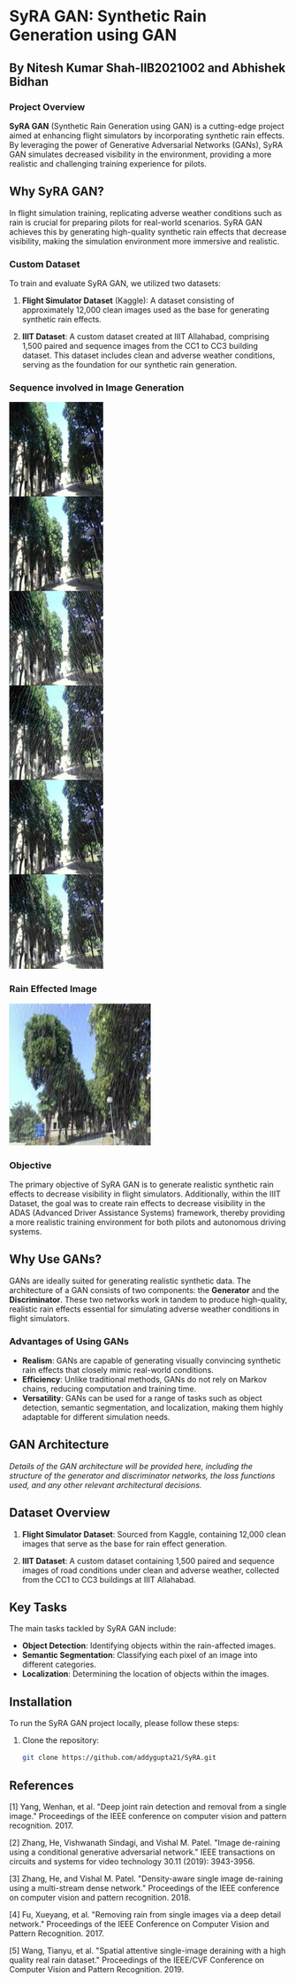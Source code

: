 # SyRA GAN: Synthetic Rain Generation using GAN
## By Nitesh Kumar Shah-IIB2021002 and Abhishek Bidhan
### Project Overview

**SyRA GAN** (Synthetic Rain Generation using GAN) is a cutting-edge project aimed at enhancing flight simulators by incorporating synthetic rain effects. By leveraging the power of Generative Adversarial Networks (GANs), SyRA GAN simulates decreased visibility in the environment, providing a more realistic and challenging training experience for pilots.

## Why SyRA GAN?

In flight simulation training, replicating adverse weather conditions such as rain is crucial for preparing pilots for real-world scenarios. SyRA GAN achieves this by generating high-quality synthetic rain effects that decrease visibility, making the simulation environment more immersive and realistic.

### Custom Dataset

To train and evaluate SyRA GAN, we utilized two datasets:

1. **Flight Simulator Dataset** (Kaggle): A dataset consisting of approximately 12,000 clean images used as the base for generating synthetic rain effects.

2. **IIIT Dataset**: A custom dataset created at IIIT Allahabad, comprising 1,500 paired and sequence images from the CC1 to CC3 building dataset. This dataset includes clean and adverse weather conditions, serving as the foundation for our synthetic rain generation.
### Sequence involved in  Image Generation
![Clean Image](./Syn_3004.jpg)

### Rain Effected Image
![Rain Effect Image](./rain_1.jpg)
### Objective

The primary objective of SyRA GAN is to generate realistic synthetic rain effects to decrease visibility in flight simulators. Additionally, within the IIIT Dataset, the goal was to create rain effects to decrease visibility in the ADAS (Advanced Driver Assistance Systems) framework, thereby providing a more realistic training environment for both pilots and autonomous driving systems.

## Why Use GANs?

GANs are ideally suited for generating realistic synthetic data. The architecture of a GAN consists of two components: the **Generator** and the **Discriminator**. These two networks work in tandem to produce high-quality, realistic rain effects essential for simulating adverse weather conditions in flight simulators.

### Advantages of Using GANs

- **Realism**: GANs are capable of generating visually convincing synthetic rain effects that closely mimic real-world conditions.
- **Efficiency**: Unlike traditional methods, GANs do not rely on Markov chains, reducing computation and training time.
- **Versatility**: GANs can be used for a range of tasks such as object detection, semantic segmentation, and localization, making them highly adaptable for different simulation needs.

## GAN Architecture

*Details of the GAN architecture will be provided here, including the structure of the generator and discriminator networks, the loss functions used, and any other relevant architectural decisions.*

## Dataset Overview

1. **Flight Simulator Dataset**: Sourced from Kaggle, containing 12,000 clean images that serve as the base for rain effect generation.
   
2. **IIIT Dataset**: A custom dataset containing 1,500 paired and sequence images of road conditions under clean and adverse weather, collected from the CC1 to CC3 buildings at IIIT Allahabad.

## Key Tasks

The main tasks tackled by SyRA GAN include:

- **Object Detection**: Identifying objects within the rain-affected images.
- **Semantic Segmentation**: Classifying each pixel of an image into different categories.
- **Localization**: Determining the location of objects within the images.

## Installation

To run the SyRA GAN project locally, please follow these steps:

1. Clone the repository:
   ```bash
   git clone https://github.com/addygupta21/SyRA.git

## References
[1] Yang, Wenhan, et al. "Deep joint rain detection and removal from a single image." Proceedings of the IEEE conference on computer vision and pattern recognition. 2017.

[2] Zhang, He, Vishwanath Sindagi, and Vishal M. Patel. "Image de-raining using a conditional generative adversarial network." IEEE transactions on circuits and systems for video technology 30.11 (2019): 3943-3956.

[3] Zhang, He, and Vishal M. Patel. "Density-aware single image de-raining using a multi-stream dense network." Proceedings of the IEEE conference on computer vision and pattern recognition. 2018.

[4] Fu, Xueyang, et al. "Removing rain from single images via a deep detail network." Proceedings of the IEEE Conference on Computer Vision and Pattern Recognition. 2017.

[5] Wang, Tianyu, et al. "Spatial attentive single-image deraining with a high quality real rain dataset." Proceedings of the IEEE/CVF Conference on Computer Vision and Pattern Recognition. 2019.
